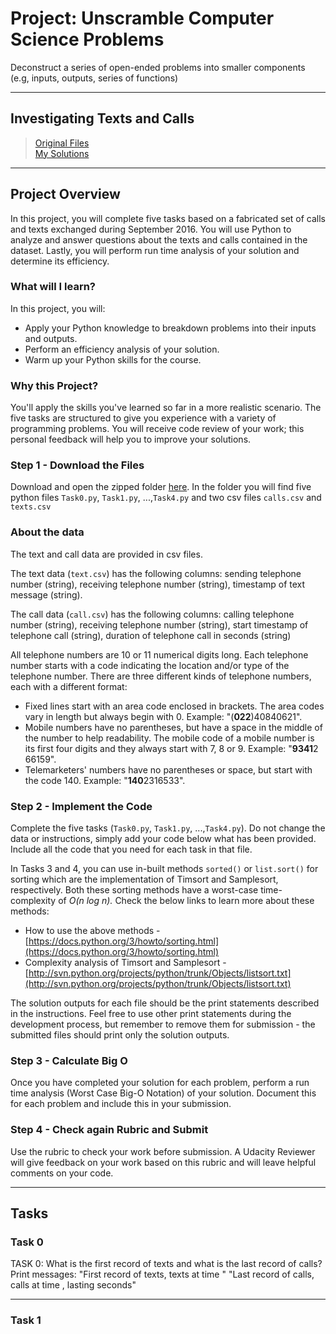 # Project: Unscramble Computer Science Problems

Deconstruct a series of open-ended problems into smaller components (e.g, inputs, outputs, series of functions)

---

## Investigating Texts and Calls

> [Original Files](./Original)<br>
> [My Solutions](./Project)

---

## Project Overview

In this project, you will complete five tasks based on a fabricated set of calls and texts exchanged during September 2016. You will use Python to analyze and answer questions about the texts and calls contained in the dataset. Lastly, you will perform run time analysis of your solution and determine its efficiency.

### What will I learn?

In this project, you will:

-   Apply your Python knowledge to breakdown problems into their inputs and outputs.
-   Perform an efficiency analysis of your solution.
-   Warm up your Python skills for the course.

### Why this Project?

You'll apply the skills you've learned so far in a more realistic scenario. The five tasks are structured to give you experience with a variety of programming problems. You will receive code review of your work; this personal feedback will help you to improve your solutions.

### Step 1 - Download the Files

Download and open the zipped folder [here](https://video.udacity-data.com/topher/2021/March/606392d5_p0/p0.zip). In the folder you will find five python files `Task0.py`, `Task1.py`, ...,`Task4.py` and two csv files `calls.csv` and `texts.csv`

### About the data

The text and call data are provided in csv files.

The text data (`text.csv`) has the following columns: sending telephone number (string), receiving telephone number (string), timestamp of text message (string).

The call data (`call.csv`) has the following columns: calling telephone number (string), receiving telephone number (string), start timestamp of telephone call (string), duration of telephone call in seconds (string)

All telephone numbers are 10 or 11 numerical digits long. Each telephone number starts with a code indicating the location and/or type of the telephone number. There are three different kinds of telephone numbers, each with a different format:

-   Fixed lines start with an area code enclosed in brackets. The area codes vary in length but always begin with 0. Example: "(**022**)40840621".
-   Mobile numbers have no parentheses, but have a space in the middle of the number to help readability. The mobile code of a mobile number is its first four digits and they always start with 7, 8 or 9. Example: "**9341**2 66159".
-   Telemarketers' numbers have no parentheses or space, but start with the code 140. Example: "**140**2316533".

### Step 2 - Implement the Code

Complete the five tasks (`Task0.py`, `Task1.py`, ...,`Task4.py`). Do not change the data or instructions, simply add your code below what has been provided. Include all the code that you need for each task in that file.

In Tasks 3 and 4, you can use in-built methods `sorted()` or `list.sort()` for sorting which are the implementation of Timsort and Samplesort, respectively. Both these sorting methods have a worst-case time-complexity of _O(n log n)._ Check the below links to learn more about these methods:

-   How to use the above methods - [https://docs.python.org/3/howto/sorting.html](https://docs.python.org/3/howto/sorting.html)
-   Complexity analysis of Timsort and Samplesort - [http://svn.python.org/projects/python/trunk/Objects/listsort.txt](http://svn.python.org/projects/python/trunk/Objects/listsort.txt)

The solution outputs for each file should be the print statements described in the instructions. Feel free to use other print statements during the development process, but remember to remove them for submission - the submitted files should print only the solution outputs.

### Step 3 - Calculate Big O

Once you have completed your solution for each problem, perform a run time analysis (Worst Case Big-O Notation) of your solution. Document this for each problem and include this in your submission.

### Step 4 - Check again Rubric and Submit

Use the rubric to check your work before submission. A Udacity Reviewer will give feedback on your work based on this rubric and will leave helpful comments on your code.

---

## Tasks

### Task 0

TASK 0:
What is the first record of texts and what is the last record of calls?
Print messages:
"First record of texts, <incoming number> texts <answering number> at time <time>"
"Last record of calls, <incoming number> calls <answering number> at time <time>, lasting <during> seconds"

---

### Task 1

